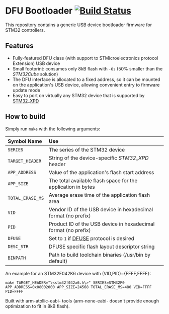 # DFU Bootloader [![Build Status](https://travis-ci.org/IntergatedCircuits/DfuBootloader.svg?branch=master)](https://travis-ci.org/IntergatedCircuits/DfuBootloader)

This repository contains a generic USB device bootloader firmware for STM32 controllers.

## Features

* Fully-featured DFU class (with support to STMicroelectronics protocol Extension) USB device
* Small footprint: consumes only 8kB flash with `-Os` (50% smaller than the *STM32Cube* solution)
* The DFU interface is allocated to a fixed address, so it can be mounted on the application's USB device,
  allowing convenient entry to firmware update mode
* Easy to port on virtually any STM32 device that is supported by [STM32_XPD][STM32_XPD]

## How to build

Simply run `make` with the following arguments:

| Symbol Name        | Use
| :----------------- | :------------------------
| `SERIES`           | The series of the STM32 device
| `TARGET_HEADER`    | String of the device-specific *STM32_XPD* header
| `APP_ADDRESS`      | Value of the application's flash start address
| `APP_SIZE`         | The total available flash space for the application in bytes
| `TOTAL_ERASE_MS`   | Average erase time of the application flash area
| `VID`              | Vendor ID of the USB device in hexadecimal format (no prefix)
| `PID`              | Product ID of the USB device in hexadecimal format (no prefix)
| `DFUSE`            | Set to `1` if [DFUSE][DFUSE] protocol is desired
| `DESC_STR`         | DFUSE specific flash layout descriptor string
| `BINPATH`          | Path to build toolchain binaries (/usr/bin by default)

An example for an STM32F042K6 device with (VID,PID)={FFFF,FFFF}:

`make TARGET_HEADER="\<stm32f042x6.h\>" SERIES=STM32F0 APP_ADDRESS=0x08002000 APP_SIZE=24568 TOTAL_ERASE_MS=480 VID=FFFF PID=FFFF`

Built with arm-atollic-eabi- tools (arm-none-eabi- doesn't provide enough optimization to fit in 8kB flash).

[STM32_XPD]: https://github.com/IntergatedCircuits/STM32_XPD
[USBDevice]: https://github.com/IntergatedCircuits/USBDevice
[DFUSE]: www.st.com/resource/en/application_note/cd00264379.pdf